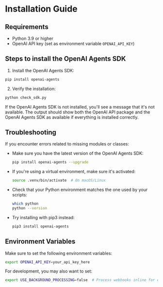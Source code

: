 # Installation Guide

## Requirements

- Python 3.9 or higher
- OpenAI API key (set as environment variable `OPENAI_API_KEY`)

## Steps to install the OpenAI Agents SDK

1. Install the OpenAI Agents SDK:

```bash
pip install openai-agents
```

2. Verify the installation:

```bash
python check_sdk.py
```

If the OpenAI Agents SDK is not installed, you'll see a message that it's not available. The output should show both the OpenAI API package and the OpenAI Agents SDK as available if everything is installed correctly.

## Troubleshooting

If you encounter errors related to missing modules or classes:

- Make sure you have the latest version of the OpenAI Agents SDK:
  ```bash
  pip install openai-agents --upgrade
  ```

- If you're using a virtual environment, make sure it's activated:
  ```bash
  source .venv/bin/activate  # On macOS/Linux
  ```

- Check that your Python environment matches the one used by your scripts:
  ```bash
  which python
  python --version
  ```

- Try installing with pip3 instead:
  ```bash
  pip3 install openai-agents
  ```

## Environment Variables

Make sure to set the following environment variables:

```bash
export OPENAI_API_KEY=your_api_key_here
```

For development, you may also want to set:

```bash
export USE_BACKGROUND_PROCESSING=false  # Process webhooks inline for easier debugging
```
